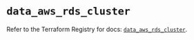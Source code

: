# `data_aws_rds_cluster`

Refer to the Terraform Registry for docs: [`data_aws_rds_cluster`](https://registry.terraform.io/providers/hashicorp/aws/6.7.0/docs/data-sources/rds_cluster).
